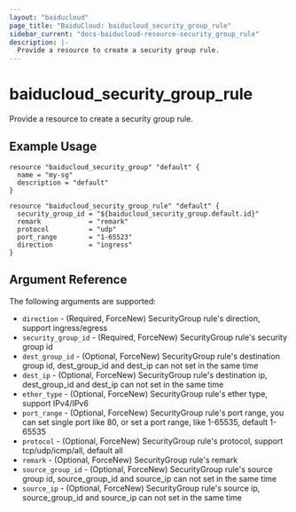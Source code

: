 ```yaml
---
layout: "baiducloud"
page_title: "BaiduCloud: baiducloud_security_group_rule"
sidebar_current: "docs-baiducloud-resource-security_group_rule"
description: |-
  Provide a resource to create a security group rule.
---
```


# baiducloud_security_group_rule

Provide a resource to create a security group rule.

## Example Usage

```hcl
resource "baiducloud_security_group" "default" {
  name = "my-sg"
  description = "default"
}

resource "baiducloud_security_group_rule" "default" {
  security_group_id = "${baiducloud_security_group.default.id}"
  remark            = "remark"
  protocol          = "udp"
  port_range        = "1-65523"
  direction         = "ingress"
}
```

## Argument Reference

The following arguments are supported:

* `direction` - (Required, ForceNew) SecurityGroup rule's direction, support ingress/egress
* `security_group_id` - (Required, ForceNew) SecurityGroup rule's security group id
* `dest_group_id` - (Optional, ForceNew) SecurityGroup rule's destination group id, dest_group_id and dest_ip can not set in the same time
* `dest_ip` - (Optional, ForceNew) SecurityGroup rule's destination ip, dest_group_id and dest_ip can not set in the same time
* `ether_type` - (Optional, ForceNew) SecurityGroup rule's ether type, support IPv4/IPv6
* `port_range` - (Optional, ForceNew) SecurityGroup rule's port range, you can set single port like 80, or set a port range, like 1-65535, default 1-65535
* `protocol` - (Optional, ForceNew) SecurityGroup rule's protocol, support tcp/udp/icmp/all, default all
* `remark` - (Optional, ForceNew) SecurityGroup rule's remark
* `source_group_id` - (Optional, ForceNew) SecurityGroup rule's source group id, source_group_id and source_ip can not set in the same time
* `source_ip` - (Optional, ForceNew) SecurityGroup rule's source ip, source_group_id and source_ip can not set in the same time


